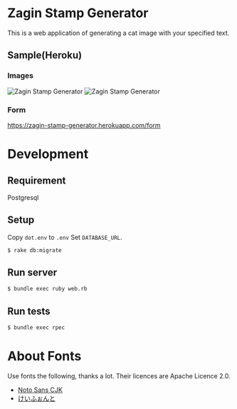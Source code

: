 # Zagin Stamp Generator

This is a web application of generating a cat image with your specified text.

## Sample(Heroku)

### Images
![Zagin Stamp Generator](https://zagin-stamp-generator.herokuapp.com/)
![Zagin Stamp Generator](https://zagin-stamp-generator.herokuapp.com?text=LGTM!)

### Form
https://zagin-stamp-generator.herokuapp.com/form

# Development
## Requirement
Postgresql

## Setup
Copy `dot.env` to `.env`
Set `DATABASE_URL`.

```bash
$ rake db:migrate
```

## Run server

```bash
$ bundle exec ruby web.rb
```

## Run tests
```bash
$ bundle exec rpec
```

# About Fonts
Use fonts the following, thanks a lot.
Their licences are Apache Licence 2.0.
* [Noto Sans CJK](http://www.google.com/get/noto/)
* [けいふぉんと](http://font.sumomo.ne.jp/font_1.html)

